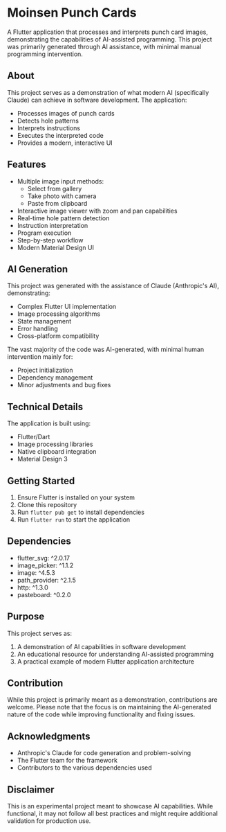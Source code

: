 # Moinsen Punch Cards

A Flutter application that processes and interprets punch card images, demonstrating the capabilities of AI-assisted programming. This project was primarily generated through AI assistance, with minimal manual programming intervention.

## About

This project serves as a demonstration of what modern AI (specifically Claude) can achieve in software development. The application:

- Processes images of punch cards
- Detects hole patterns
- Interprets instructions
- Executes the interpreted code
- Provides a modern, interactive UI

## Features

- Multiple image input methods:
  - Select from gallery
  - Take photo with camera
  - Paste from clipboard
- Interactive image viewer with zoom and pan capabilities
- Real-time hole pattern detection
- Instruction interpretation
- Program execution
- Step-by-step workflow
- Modern Material Design UI

## AI Generation

This project was generated with the assistance of Claude (Anthropic's AI), demonstrating:
- Complex Flutter UI implementation
- Image processing algorithms
- State management
- Error handling
- Cross-platform compatibility

The vast majority of the code was AI-generated, with minimal human intervention mainly for:
- Project initialization
- Dependency management
- Minor adjustments and bug fixes

## Technical Details

The application is built using:
- Flutter/Dart
- Image processing libraries
- Native clipboard integration
- Material Design 3

## Getting Started

1. Ensure Flutter is installed on your system
2. Clone this repository
3. Run `flutter pub get` to install dependencies
4. Run `flutter run` to start the application

## Dependencies

- flutter_svg: ^2.0.17
- image_picker: ^1.1.2
- image: ^4.5.3
- path_provider: ^2.1.5
- http: ^1.3.0
- pasteboard: ^0.2.0

## Purpose

This project serves as:
1. A demonstration of AI capabilities in software development
2. An educational resource for understanding AI-assisted programming
3. A practical example of modern Flutter application architecture

## Contribution

While this project is primarily meant as a demonstration, contributions are welcome. Please note that the focus is on maintaining the AI-generated nature of the code while improving functionality and fixing issues.

## Acknowledgments

- Anthropic's Claude for code generation and problem-solving
- The Flutter team for the framework
- Contributors to the various dependencies used

## Disclaimer

This is an experimental project meant to showcase AI capabilities. While functional, it may not follow all best practices and might require additional validation for production use.

